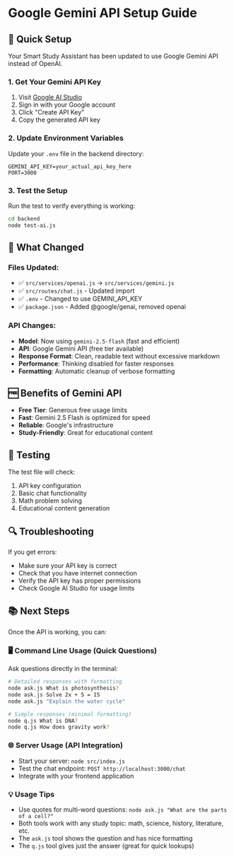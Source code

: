 # Google Gemini API Setup Guide

## 🚀 Quick Setup

Your Smart Study Assistant has been updated to use Google Gemini API instead of OpenAI.

### 1. Get Your Gemini API Key

1. Visit [Google AI Studio](https://aistudio.google.com/app/apikey)
2. Sign in with your Google account
3. Click "Create API Key"
4. Copy the generated API key

### 2. Update Environment Variables

Update your `.env` file in the backend directory:

```env
GEMINI_API_KEY=your_actual_api_key_here
PORT=3000
```

### 3. Test the Setup

Run the test to verify everything is working:

```bash
cd backend
node test-ai.js
```

## 🔧 What Changed

### Files Updated:
- ✅ `src/services/openai.js` → `src/services/gemini.js`
- ✅ `src/routes/chat.js` - Updated import
- ✅ `.env` - Changed to use GEMINI_API_KEY
- ✅ `package.json` - Added @google/genai, removed openai

### API Changes:
- **Model**: Now using `gemini-2.5-flash` (fast and efficient)
- **API**: Google Gemini API (free tier available)
- **Response Format**: Clean, readable text without excessive markdown
- **Performance**: Thinking disabled for faster responses
- **Formatting**: Automatic cleanup of verbose formatting

## 🆓 Benefits of Gemini API

- **Free Tier**: Generous free usage limits
- **Fast**: Gemini 2.5 Flash is optimized for speed
- **Reliable**: Google's infrastructure
- **Study-Friendly**: Great for educational content

## 🧪 Testing

The test file will check:
1. API key configuration
2. Basic chat functionality
3. Math problem solving
4. Educational content generation

## 🔍 Troubleshooting

If you get errors:
- Make sure your API key is correct
- Check that you have internet connection
- Verify the API key has proper permissions
- Check Google AI Studio for usage limits

## 📚 Next Steps

Once the API is working, you can:

### 🖥️ **Command Line Usage (Quick Questions)**
Ask questions directly in the terminal:

```bash
# Detailed responses with formatting
node ask.js What is photosynthesis?
node ask.js Solve 2x + 5 = 15
node ask.js "Explain the water cycle"

# Simple responses (minimal formatting)
node q.js What is DNA?
node q.js How does gravity work?
```

### 🌐 **Server Usage (API Integration)**
- Start your server: `node src/index.js`
- Test the chat endpoint: `POST http://localhost:3000/chat`
- Integrate with your frontend application

### 💡 **Usage Tips**
- Use quotes for multi-word questions: `node ask.js "What are the parts of a cell?"`
- Both tools work with any study topic: math, science, history, literature, etc.
- The `ask.js` tool shows the question and has nice formatting
- The `q.js` tool gives just the answer (great for quick lookups)

